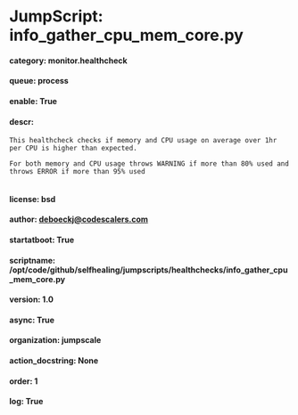 
# JumpScript: info_gather_cpu_mem_core.py
        
#### category: monitor.healthcheck
#### queue: process
#### enable: True
#### descr: 
```
This healthcheck checks if memory and CPU usage on average over 1hr per CPU is higher than expected.

For both memory and CPU usage throws WARNING if more than 80% used and throws ERROR if more than 95% used


```
#### license: bsd
#### author: deboeckj@codescalers.com
#### startatboot: True
#### scriptname: /opt/code/github/selfhealing/jumpscripts/healthchecks/info_gather_cpu_mem_core.py
#### version: 1.0
#### async: True
#### organization: jumpscale
#### action_docstring: None
#### order: 1
#### log: True
